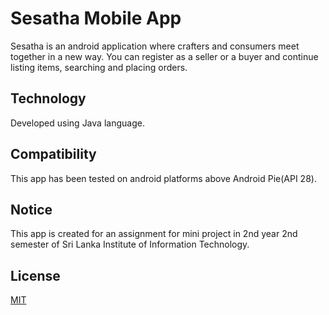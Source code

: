 # Sesatha Mobile App

Sesatha is an android application where crafters and consumers meet together in a new way. You can register as a seller or a buyer and continue listing items, searching and placing orders.

## Technology

Developed using Java language.

## Compatibility

This app has been tested on android platforms above Android Pie(API 28).


## Notice
This app is created for an assignment for mini project in 2nd year 2nd semester of Sri Lanka Institute of Information Technology.

## License
[MIT](https://choosealicense.com/licenses/mit/)
